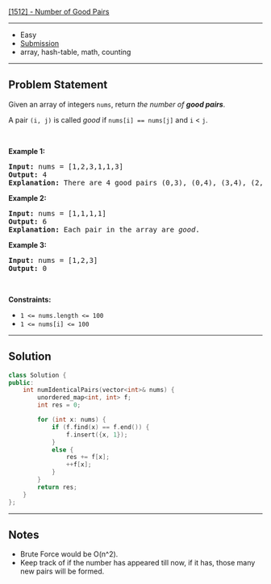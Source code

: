 [[1512] - Number of Good Pairs](https://leetcode.com/problems/number-of-good-pairs)

---

- Easy
- [Submission](https://leetcode.com/problems/number-of-good-pairs/submissions/1065569332/)
- array, hash-table, math, counting

---

## Problem Statement

<p>Given an array of integers <code>nums</code>, return <em>the number of <strong>good pairs</strong></em>.</p>

<p>A pair <code>(i, j)</code> is called <em>good</em> if <code>nums[i] == nums[j]</code> and <code>i</code> &lt; <code>j</code>.</p>

<p>&nbsp;</p>
<p><strong class="example">Example 1:</strong></p>

<pre>
<strong>Input:</strong> nums = [1,2,3,1,1,3]
<strong>Output:</strong> 4
<strong>Explanation:</strong> There are 4 good pairs (0,3), (0,4), (3,4), (2,5) 0-indexed.
</pre>

<p><strong class="example">Example 2:</strong></p>

<pre>
<strong>Input:</strong> nums = [1,1,1,1]
<strong>Output:</strong> 6
<strong>Explanation:</strong> Each pair in the array are <em>good</em>.
</pre>

<p><strong class="example">Example 3:</strong></p>

<pre>
<strong>Input:</strong> nums = [1,2,3]
<strong>Output:</strong> 0
</pre>

<p>&nbsp;</p>
<p><strong>Constraints:</strong></p>

<ul>
	<li><code>1 &lt;= nums.length &lt;= 100</code></li>
	<li><code>1 &lt;= nums[i] &lt;= 100</code></li>
</ul>


---

## Solution

```cpp
class Solution {
public:
    int numIdenticalPairs(vector<int>& nums) {
        unordered_map<int, int> f;
        int res = 0;

        for (int x: nums) {
            if (f.find(x) == f.end()) {
                f.insert({x, 1});
            }
            else {
                res += f[x];
                ++f[x];
            }
        }
        return res;
    }
};
```

---

## Notes

- Brute Force would be O(n^2).
- Keep track of if the number has appeared till now, if it has, those many new pairs will be formed.
